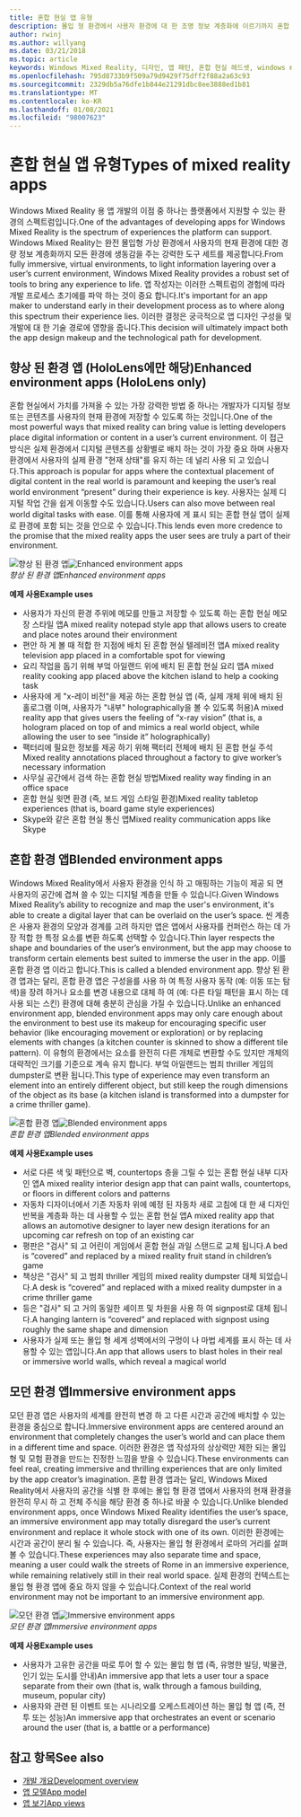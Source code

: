 ```yaml
---
title: 혼합 현실 앱 유형
description: 몰입 형 환경에서 사용자 환경에 대 한 조명 정보 계층화에 이르기까지 혼합 현실 플랫폼에서 지원 되는 환경에 대해 알아봅니다.
author: rwinj
ms.author: willyang
ms.date: 03/21/2018
ms.topic: article
keywords: Windows Mixed Reality, 디자인, 앱 패턴, 혼합 현실 헤드셋, windows mixed reality 헤드셋, 가상 현실 헤드셋, HoloLens
ms.openlocfilehash: 795d8733b9f509a79d9429f75dff2f88a2a63c93
ms.sourcegitcommit: 2329db5a76dfe1b844e21291dbc8ee3888ed1b81
ms.translationtype: MT
ms.contentlocale: ko-KR
ms.lasthandoff: 01/08/2021
ms.locfileid: "98007623"
---
```

# <a name="types-of-mixed-reality-apps"></a><span data-ttu-id="cf54f-104">혼합 현실 앱 유형</span><span class="sxs-lookup"><span data-stu-id="cf54f-104">Types of mixed reality apps</span></span>

<span data-ttu-id="cf54f-105">Windows Mixed Reality 용 앱 개발의 이점 중 하나는 플랫폼에서 지원할 수 있는 환경의 스펙트럼입니다.</span><span class="sxs-lookup"><span data-stu-id="cf54f-105">One of the advantages of developing apps for Windows Mixed Reality is the spectrum of experiences the platform can support.</span></span> <span data-ttu-id="cf54f-106">Windows Mixed Reality는 완전 몰입형 가상 환경에서 사용자의 현재 환경에 대한 경량 정보 계층화까지 모든 환경에 생동감을 주는 강력한 도구 세트를 제공합니다.</span><span class="sxs-lookup"><span data-stu-id="cf54f-106">From fully immersive, virtual environments, to light information layering over a user’s current environment, Windows Mixed Reality provides a robust set of tools to bring any experience to life.</span></span> <span data-ttu-id="cf54f-107">앱 작성자는 이러한 스펙트럼의 경험에 따라 개발 프로세스 초기에를 파악 하는 것이 중요 합니다.</span><span class="sxs-lookup"><span data-stu-id="cf54f-107">It's important for an app maker to understand early in their development process as to where along this spectrum their experience lies.</span></span> <span data-ttu-id="cf54f-108">이러한 결정은 궁극적으로 앱 디자인 구성을 및 개발에 대 한 기술 경로에 영향을 줍니다.</span><span class="sxs-lookup"><span data-stu-id="cf54f-108">This decision will ultimately impact both the app design makeup and the technological path for development.</span></span>

## <a name="enhanced-environment-apps-hololens-only"></a><span data-ttu-id="cf54f-109">향상 된 환경 앱 (HoloLens에만 해당)</span><span class="sxs-lookup"><span data-stu-id="cf54f-109">Enhanced environment apps (HoloLens only)</span></span>

<span data-ttu-id="cf54f-110">혼합 현실에서 가치를 가져올 수 있는 가장 강력한 방법 중 하나는 개발자가 디지털 정보 또는 콘텐츠를 사용자의 현재 환경에 저장할 수 있도록 하는 것입니다.</span><span class="sxs-lookup"><span data-stu-id="cf54f-110">One of the most powerful ways that mixed reality can bring value is letting developers place digital information or content in a user’s current environment.</span></span> <span data-ttu-id="cf54f-111">이 접근 방식은 실제 환경에서 디지털 콘텐츠를 상황별로 배치 하는 것이 가장 중요 하며 사용자 환경에서 사용자의 실제 환경 "현재 상태"를 유지 하는 데 널리 사용 되 고 있습니다.</span><span class="sxs-lookup"><span data-stu-id="cf54f-111">This approach is popular for apps where the contextual placement of digital content in the real world is paramount and keeping the user’s real world environment “present” during their experience is key.</span></span> <span data-ttu-id="cf54f-112">사용자는 실제 디지털 작업 간을 쉽게 이동할 수도 있습니다.</span><span class="sxs-lookup"><span data-stu-id="cf54f-112">Users can also move between real world digital tasks with ease.</span></span> <span data-ttu-id="cf54f-113">이를 통해 사용자에 게 표시 되는 혼합 현실 앱이 실제로 환경에 포함 되는 것을 안으로 수 있습니다.</span><span class="sxs-lookup"><span data-stu-id="cf54f-113">This lends even more credence to the promise that the mixed reality apps the user sees are truly a part of their environment.</span></span>

<span data-ttu-id="cf54f-114">![향상 된 환경 앱](images/enhancedenvironmentapps-640px.jpg)</span><span class="sxs-lookup"><span data-stu-id="cf54f-114">![Enhanced environment apps](images/enhancedenvironmentapps-640px.jpg)</span></span><br>
<span data-ttu-id="cf54f-115">*향상 된 환경 앱*</span><span class="sxs-lookup"><span data-stu-id="cf54f-115">*Enhanced environment apps*</span></span>

<span data-ttu-id="cf54f-116">**예제 사용**</span><span class="sxs-lookup"><span data-stu-id="cf54f-116">**Example uses**</span></span>
* <span data-ttu-id="cf54f-117">사용자가 자신의 환경 주위에 메모를 만들고 저장할 수 있도록 하는 혼합 현실 메모장 스타일 앱</span><span class="sxs-lookup"><span data-stu-id="cf54f-117">A mixed reality notepad style app that allows users to create and place notes around their environment</span></span>
* <span data-ttu-id="cf54f-118">편안 하 게 볼 때 적합 한 지점에 배치 된 혼합 현실 텔레비전 앱</span><span class="sxs-lookup"><span data-stu-id="cf54f-118">A mixed reality television app placed in a comfortable spot for viewing</span></span>
* <span data-ttu-id="cf54f-119">요리 작업을 돕기 위해 부엌 아일랜드 위에 배치 된 혼합 현실 요리 앱</span><span class="sxs-lookup"><span data-stu-id="cf54f-119">A mixed reality cooking app placed above the kitchen island to help a cooking task</span></span>
* <span data-ttu-id="cf54f-120">사용자에 게 "x-레이 비전"을 제공 하는 혼합 현실 앱 (즉, 실제 개체 위에 배치 된 홀로그램 이며, 사용자가 "내부" holographically을 볼 수 있도록 허용)</span><span class="sxs-lookup"><span data-stu-id="cf54f-120">A mixed reality app that gives users the feeling of “x-ray vision” (that is, a hologram placed on top of and mimics a real world object, while allowing the user to see “inside it” holographically)</span></span>
* <span data-ttu-id="cf54f-121">팩터리에 필요한 정보를 제공 하기 위해 팩터리 전체에 배치 된 혼합 현실 주석</span><span class="sxs-lookup"><span data-stu-id="cf54f-121">Mixed reality annotations placed throughout a factory to give worker’s necessary information</span></span>
* <span data-ttu-id="cf54f-122">사무실 공간에서 검색 하는 혼합 현실 방법</span><span class="sxs-lookup"><span data-stu-id="cf54f-122">Mixed reality way finding in an office space</span></span>
* <span data-ttu-id="cf54f-123">혼합 현실 윗면 환경 (즉, 보드 게임 스타일 환경)</span><span class="sxs-lookup"><span data-stu-id="cf54f-123">Mixed reality tabletop experiences (that is, board game style experiences)</span></span>
* <span data-ttu-id="cf54f-124">Skype와 같은 혼합 현실 통신 앱</span><span class="sxs-lookup"><span data-stu-id="cf54f-124">Mixed reality communication apps like Skype</span></span>

## <a name="blended-environment-apps"></a><span data-ttu-id="cf54f-125">혼합 환경 앱</span><span class="sxs-lookup"><span data-stu-id="cf54f-125">Blended environment apps</span></span>

<span data-ttu-id="cf54f-126">Windows Mixed Reality에서 사용자 환경을 인식 하 고 매핑하는 기능이 제공 되 면 사용자의 공간에 겹쳐 쓸 수 있는 디지털 계층을 만들 수 있습니다.</span><span class="sxs-lookup"><span data-stu-id="cf54f-126">Given Windows Mixed Reality’s ability to recognize and map the user's environment, it's able to create a digital layer that can be overlaid on the user’s space.</span></span> <span data-ttu-id="cf54f-127">씬 계층은 사용자 환경의 모양과 경계를 고려 하지만 앱은 앱에서 사용자를 컨퍼런스 하는 데 가장 적합 한 특정 요소를 변환 하도록 선택할 수 있습니다.</span><span class="sxs-lookup"><span data-stu-id="cf54f-127">Thin layer respects the shape and boundaries of the user’s environment, but the app may choose to transform certain elements best suited to immerse the user in the app.</span></span> <span data-ttu-id="cf54f-128">이를 혼합 환경 앱 이라고 합니다.</span><span class="sxs-lookup"><span data-stu-id="cf54f-128">This is called a blended environment app.</span></span> <span data-ttu-id="cf54f-129">향상 된 환경 앱과는 달리, 혼합 환경 앱은 구성을를 사용 하 여 특정 사용자 동작 (예: 이동 또는 탐색)을 장려 하거나 요소를 변경 내용으로 대체 하 여 (예: 다른 타일 패턴을 표시 하는 데 사용 되는 스킨) 환경에 대해 충분히 관심을 가질 수 있습니다.</span><span class="sxs-lookup"><span data-stu-id="cf54f-129">Unlike an enhanced environment app, blended environment apps may only care enough about the environment to best use its makeup for encouraging specific user behavior (like encouraging movement or exploration) or by replacing elements with changes (a kitchen counter is skinned to show a different tile pattern).</span></span> <span data-ttu-id="cf54f-130">이 유형의 환경에서는 요소를 완전히 다른 개체로 변환할 수도 있지만 개체의 대략적인 크기를 기준으로 계속 유지 합니다. 부엌 아일랜드는 범죄 thriller 게임의 dumpster로 변환 됩니다.</span><span class="sxs-lookup"><span data-stu-id="cf54f-130">This type of experience may even transform an element into an entirely different object, but still keep the rough dimensions of the object as its base (a kitchen island is transformed into a dumpster for a crime thriller game).</span></span>

<span data-ttu-id="cf54f-131">![혼합 환경 앱](images/blendedenvironmentapps-640px.jpg)</span><span class="sxs-lookup"><span data-stu-id="cf54f-131">![Blended environment apps](images/blendedenvironmentapps-640px.jpg)</span></span><br>
<span data-ttu-id="cf54f-132">*혼합 환경 앱*</span><span class="sxs-lookup"><span data-stu-id="cf54f-132">*Blended environment apps*</span></span>

<span data-ttu-id="cf54f-133">**예제 사용**</span><span class="sxs-lookup"><span data-stu-id="cf54f-133">**Example uses**</span></span>
* <span data-ttu-id="cf54f-134">서로 다른 색 및 패턴으로 벽, countertops 층을 그릴 수 있는 혼합 현실 내부 디자인 앱</span><span class="sxs-lookup"><span data-stu-id="cf54f-134">A mixed reality interior design app that can paint walls, countertops, or floors in different colors and patterns</span></span>
* <span data-ttu-id="cf54f-135">자동차 디자이너에서 기존 자동차 위에 예정 된 자동차 새로 고침에 대 한 새 디자인 반복을 계층화 하는 데 사용할 수 있는 혼합 현실 앱</span><span class="sxs-lookup"><span data-stu-id="cf54f-135">A mixed reality app that allows an automotive designer to layer new design iterations for an upcoming car refresh on top of an existing car</span></span>
* <span data-ttu-id="cf54f-136">평판은 "검사" 되 고 어린이 게임에서 혼합 현실 과일 스탠드로 교체 됩니다.</span><span class="sxs-lookup"><span data-stu-id="cf54f-136">A bed is “covered” and replaced by a mixed reality fruit stand in children’s game</span></span>
* <span data-ttu-id="cf54f-137">책상은 "검사" 되 고 범죄 thriller 게임의 mixed reality dumpster 대체 되었습니다.</span><span class="sxs-lookup"><span data-stu-id="cf54f-137">A desk is “covered” and replaced with a mixed reality dumpster in a crime thriller game</span></span>
* <span data-ttu-id="cf54f-138">등은 "검사" 되 고 거의 동일한 셰이프 및 차원을 사용 하 여 signpost로 대체 됩니다.</span><span class="sxs-lookup"><span data-stu-id="cf54f-138">A hanging lantern is “covered” and replaced with signpost using roughly the same shape and dimension</span></span>
* <span data-ttu-id="cf54f-139">사용자가 실제 또는 몰입 형 세계 성벽에서의 구멍이 나 마법 세계를 표시 하는 데 사용할 수 있는 앱입니다.</span><span class="sxs-lookup"><span data-stu-id="cf54f-139">An app that allows users to blast holes in their real or immersive world walls, which reveal a magical world</span></span>

## <a name="immersive-environment-apps"></a><span data-ttu-id="cf54f-140">모던 환경 앱</span><span class="sxs-lookup"><span data-stu-id="cf54f-140">Immersive environment apps</span></span>

<span data-ttu-id="cf54f-141">모던 환경 앱은 사용자의 세계를 완전히 변경 하 고 다른 시간과 공간에 배치할 수 있는 환경을 중심으로 합니다.</span><span class="sxs-lookup"><span data-stu-id="cf54f-141">Immersive environment apps are centered around an environment that completely changes the user’s world and can place them in a different time and space.</span></span> <span data-ttu-id="cf54f-142">이러한 환경은 앱 작성자의 상상력만 제한 되는 몰입 형 및 모험 환경을 만드는 진정한 느낌을 받을 수 있습니다.</span><span class="sxs-lookup"><span data-stu-id="cf54f-142">These environments can feel real, creating immersive and thrilling experiences that are only limited by the app creator’s imagination.</span></span> <span data-ttu-id="cf54f-143">혼합 환경 앱과는 달리, Windows Mixed Reality에서 사용자의 공간을 식별 한 후에는 몰입 형 환경 앱에서 사용자의 현재 환경을 완전히 무시 하 고 전체 주식을 해당 환경 중 하나로 바꿀 수 있습니다.</span><span class="sxs-lookup"><span data-stu-id="cf54f-143">Unlike blended environment apps, once Windows Mixed Reality identifies the user’s space, an immersive environment app may totally disregard the user’s current environment and replace it whole stock with one of its own.</span></span> <span data-ttu-id="cf54f-144">이러한 환경에는 시간과 공간이 분리 될 수 있습니다. 즉, 사용자는 몰입 형 환경에서 로마의 거리를 살펴볼 수 있습니다.</span><span class="sxs-lookup"><span data-stu-id="cf54f-144">These experiences may also separate time and space, meaning a user could walk the streets of Rome in an immersive experience, while remaining relatively still in their real world space.</span></span> <span data-ttu-id="cf54f-145">실제 환경의 컨텍스트는 몰입 형 환경 앱에 중요 하지 않을 수 있습니다.</span><span class="sxs-lookup"><span data-stu-id="cf54f-145">Context of the real world environment may not be important to an immersive environment app.</span></span>

<span data-ttu-id="cf54f-146">![모던 환경 앱](images/windows-mixed-reality-640px.jpg)</span><span class="sxs-lookup"><span data-stu-id="cf54f-146">![Immersive environment apps](images/windows-mixed-reality-640px.jpg)</span></span><br>
<span data-ttu-id="cf54f-147">*모던 환경 앱*</span><span class="sxs-lookup"><span data-stu-id="cf54f-147">*Immersive environment apps*</span></span>

<span data-ttu-id="cf54f-148">**예제 사용**</span><span class="sxs-lookup"><span data-stu-id="cf54f-148">**Example uses**</span></span>
* <span data-ttu-id="cf54f-149">사용자가 고유한 공간을 따로 투어 할 수 있는 몰입 형 앱 (즉, 유명한 빌딩, 박물관, 인기 있는 도시를 안내)</span><span class="sxs-lookup"><span data-stu-id="cf54f-149">An immersive app that lets a user tour a space separate from their own (that is, walk through a famous building, museum, popular city)</span></span>
* <span data-ttu-id="cf54f-150">사용자와 관련 된 이벤트 또는 시나리오를 오케스트레이션 하는 몰입 형 앱 (즉, 전투 또는 성능)</span><span class="sxs-lookup"><span data-stu-id="cf54f-150">An immersive app that orchestrates an event or scenario around the user (that is, a battle or a performance)</span></span>

## <a name="see-also"></a><span data-ttu-id="cf54f-151">참고 항목</span><span class="sxs-lookup"><span data-stu-id="cf54f-151">See also</span></span>

* [<span data-ttu-id="cf54f-152">개발 개요</span><span class="sxs-lookup"><span data-stu-id="cf54f-152">Development overview</span></span>](../develop/development.md)
* [<span data-ttu-id="cf54f-153">앱 모델</span><span class="sxs-lookup"><span data-stu-id="cf54f-153">App model</span></span>](app-model.md)
* [<span data-ttu-id="cf54f-154">앱 보기</span><span class="sxs-lookup"><span data-stu-id="cf54f-154">App views</span></span>](app-views.md)
